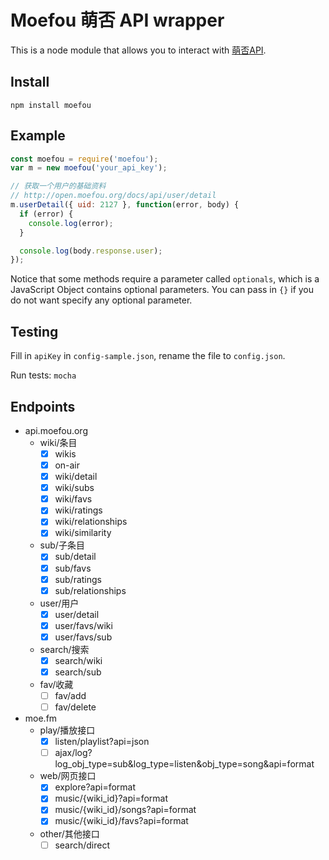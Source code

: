 # Moefou 萌否 API wrapper

This is a node module that allows you to interact with [萌否API](http://open.moefou.org/docs/).

## Install

`npm install moefou`

## Example

```javascript
const moefou = require('moefou');
var m = new moefou('your_api_key');

// 获取一个用户的基础资料
// http://open.moefou.org/docs/api/user/detail
m.userDetail({ uid: 2127 }, function(error, body) {
  if (error) {
    console.log(error);
  }

  console.log(body.response.user);
});
```

Notice that some methods require a parameter called `optionals`, which is a JavaScript Object contains optional parameters. You can pass in `{}` if you do not want specify any optional parameter.

## Testing

Fill in `apiKey` in `config-sample.json`, rename the file to `config.json`.

Run tests: `mocha`

## Endpoints

- api.moefou.org
  - wiki/条目
    - [x] wikis
    - [x] on-air
    - [x] wiki/detail
    - [x] wiki/subs
    - [x] wiki/favs
    - [x] wiki/ratings
    - [x] wiki/relationships
    - [x] wiki/similarity

  - sub/子条目
    - [x] sub/detail
    - [x] sub/favs
    - [x] sub/ratings
    - [x] sub/relationships

  - user/用户
    - [x] user/detail
    - [x] user/favs/wiki
    - [x] user/favs/sub

  - search/搜索
    - [x] search/wiki
    - [x] search/sub

  - fav/收藏
    - [ ] fav/add
    - [ ] fav/delete

- moe.fm
  - play/播放接口
    - [x] listen/playlist?api=json
    - [ ] ajax/log?log_obj_type=sub&log_type=listen&obj_type=song&api=format

  - web/网页接口
    - [x] explore?api=format
    - [x] music/{wiki_id}?api=format
    - [x] music/{wiki_id}/songs?api=format
    - [x] music/{wiki_id}/favs?api=format

  - other/其他接口
    - [ ] search/direct
